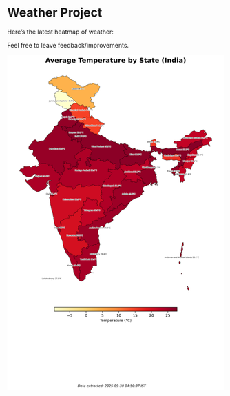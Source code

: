 # Weather Project

Here’s the latest heatmap of weather:

Feel free to leave feedback/improvements.

![India Heatmap](docs/assets/india_heatmap.png?v=DB1447)
